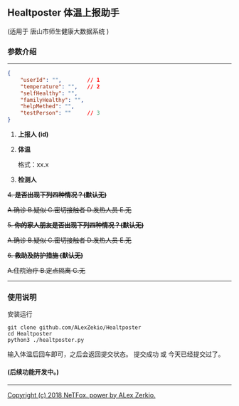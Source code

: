 ## Healtposter 体温上报助手

(适用于 唐山市师生健康大数据系统 )

### 参数介绍

---

```json
{
	"userId": "",        // 1
	"temperature": "",   // 2
	"selfHealthy": "",
	"familyHealthy": "",
	"helpMethed": "",
	"testPerson": ""     // 3
}
```

1. **上报人 (id)**

2. **体温**

   格式：xx.x

3. **检测人**

~~4. **是否出现下列四种情况？(默认无)**~~

   ~~A.确诊 B.疑似 C.密切接触者 D.发热人员 E.无~~

~~5. **你的家人朋友是否出现下列四种情况？(默认无)**~~

   ~~A.确诊 B.疑似 C.密切接触者 D.发热人员 E.无~~

~~6. **救助及防护措施 (默认无)**~~

   ~~A.住院治疗 B.定点隔离 C.无~~

---
### 使用说明
安装运行
```shell
git clone github.com/ALexZekio/Healtposter
cd Healtposter
python3 ./healtposter.py
```
输入体温后回车即可，之后会返回提交状态。
提交成功 或 今天已经提交过了。




#### (后续功能开发中。)
---
<u>Copyright (c) 2018 NeTFox. power by ALex Zerkio.</u>

